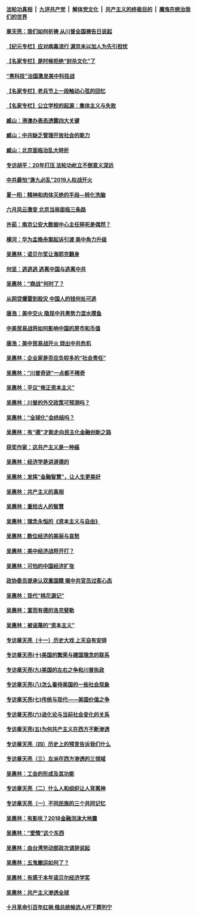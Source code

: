 

####  [法轮功真相](../../../../basic/blob/master/README.md?t=06291931) &nbsp;|&nbsp; [九评共产党](../../../../9ping.md/blob/master/README.md?t=06291931) &nbsp;|&nbsp; [解体党文化](../../../../jtdwh.md/blob/master/README.md?t=06291931)  &nbsp;|&nbsp; [共产主义的终极目的](../../../../gczydzjmd.md/blob/master/README.md?t=06291931) &nbsp;|&nbsp; [魔鬼在统治我们的世界](../../../../mgztzwmdsj.md/blob/master/README.md?t=06291931) 

#### [章天亮：我们如何祈祷 从川普全国祷告日说起](../pages/nsc423/n11944627.md?t=06291931) 

#### [【纪元专栏】应对病毒流行 渥京未以加人为先引担忧](../pages/nsc423/n11875714.md?t=06291931) 

#### [【名家专栏】是时候拒绝“封杀文化”了](../pages/nsc423/n11814093.md?t=06291931) 

#### [“黑科技”治国激发美中科技战](../pages/nsc423/n11638056.md?t=06291931) 

#### [【名家专栏】老兵节上一段触动心弦的回忆](../pages/nsc423/n11646016.md?t=06291931) 

#### [【名家专栏】公立学校的起源：集体主义与失败](../pages/nsc423/n11601833.md?t=06291931) 

#### [臧山：港澳办表态透露四大关键](../pages/nsc423/n11421628.md?t=06291931) 

#### [臧山：中共缺乏管理开放社会的能力](../pages/nsc423/n11407457.md?t=06291931) 

#### [臧山：北京面临治乱大转折](../pages/nsc423/n11406895.md?t=06291931) 

#### [专访胡平：20年打压 法轮功屹立不倒意义深远](../pages/nsc423/n11398800.md?t=06291931) 

#### [中共最怕“逢九必乱”2019人权战开火](../pages/nsc423/n11385248.md?t=06291931) 

#### [夏一阳：精神和肉体灭绝的手段—转化洗脑](../pages/nsc423/n11368250.md?t=06291931) 

#### [六月风云激变 北京当局面临三条路](../pages/nsc423/n11313668.md?t=06291931) 

#### [许茹：南京公安大数据中心主任猝死是偶然？](../pages/nsc423/n11064744.md?t=06291931) 

#### [横河：华为孟晚舟案起诉引渡 美中角力升级](../pages/nsc423/n11027230.md?t=06291931) 

#### [吴惠林：诺贝尔奖让海耶克翻身](../pages/nsc423/n10890049.md?t=06291931) 

#### [何坚：逃逃逃 逃离中国与逃离中共](../pages/nsc423/n10592891.md?t=06291931) 

#### [吴惠林：“商战”何时了？](../pages/nsc423/n10573558.md?t=06291931) 

#### [从网贷爆雷到股灾 中国人的钱何处可逃](../pages/nsc423/n10572800.md?t=06291931) 

#### [唐浩：美中交火 隐现中共黑势力混水摸鱼](../pages/nsc423/n10544040.md?t=06291931) 

#### [中美贸易战将如何影响中国的房市和币值](../pages/nsc423/n10543697.md?t=06291931) 

#### [唐浩：美中贸易战开火 烧出中共危机](../pages/nsc423/n10540126.md?t=06291931) 

#### [吴惠林：企业家是否应负较多的“社会责任”](../pages/nsc423/n10535022.md?t=06291931) 

#### [吴惠林：“川普奇迹”一点都不稀奇](../pages/nsc423/n10512808.md?t=06291931) 

#### [吴惠林：平议“修正资本主义”](../pages/nsc423/n10495724.md?t=06291931) 

#### [吴惠林：川普的外交政策可预测吗？](../pages/nsc423/n10462387.md?t=06291931) 

#### [吴惠林：“全球化”会终结吗？](../pages/nsc423/n10452838.md?t=06291931) 

#### [吴惠林：有“德”才能走向民主化金融创新之路](../pages/nsc423/n10432292.md?t=06291931) 

#### [获奖作家：这共产主义是一种癌](../pages/nsc423/n10431541.md?t=06291931) 

#### [吴惠林：经济学是讲道德的](../pages/nsc423/n10398014.md?t=06291931) 

#### [吴惠林：发挥“金融智慧”，让人生更美好](../pages/nsc423/n10375019.md?t=06291931) 

#### [吴惠林：共产主义的真相](../pages/nsc423/n10351394.md?t=06291931) 

#### [吴惠林：重拾古人的智慧](../pages/nsc423/n10337691.md?t=06291931) 

#### [吴惠林：理念永恒的《资本主义与自由》](../pages/nsc423/n10316274.md?t=06291931) 

#### [吴惠林：数位经济的美丽与哀愁](../pages/nsc423/n10292946.md?t=06291931) 

#### [吴惠林：美中经济战将开打？](../pages/nsc423/n10258825.md?t=06291931) 

#### [吴惠林：可怕的中国经济扩张](../pages/nsc423/n10219147.md?t=06291931) 

#### [政协委员提承认双重国籍 揭中共官员过客心态](../pages/nsc423/n10208809.md?t=06291931) 

#### [吴惠林：现代“桃花源记”](../pages/nsc423/n10185234.md?t=06291931) 

#### [吴惠林：富而有德的洛克斐勒](../pages/nsc423/n10142264.md?t=06291931) 

#### [吴惠林：被诬蔑的“资本主义”](../pages/nsc423/n10124816.md?t=06291931) 

#### [专访章天亮（十一）历史大戏 上天自有安排](../pages/nsc423/n10094905.md?t=06291931) 

#### [专访章天亮(十)美国的繁荣与建国理念的联系](../pages/nsc423/n10094899.md?t=06291931) 

#### [专访章天亮(九)美国的左右之争和川普执政](../pages/nsc423/n10094889.md?t=06291931) 

#### [专访章天亮(八)怎么看待美国的一些社会现象](../pages/nsc423/n10094857.md?t=06291931) 

#### [专访章天亮(七)传统与现代——美国价值之争](../pages/nsc423/n10093140.md?t=06291931) 

#### [专访章天亮(六)进化论与当前社会变化的关系](../pages/nsc423/n10092036.md?t=06291931) 

#### [专访章天亮(五)为何共产主义在西方不断渗透](../pages/nsc423/n10083620.md?t=06291931) 

#### [专访章天亮（四）历史上的预言告诉我们什么](../pages/nsc423/n10083606.md?t=06291931) 

#### [专访章天亮（三）左派在西方渗透的三领域](../pages/nsc423/n10081115.md?t=06291931) 

#### [吴惠林：工会的形成及其功能](../pages/nsc423/n10080633.md?t=06291931) 

#### [专访章天亮（二）什么人和组织让人背离神](../pages/nsc423/n10076637.md?t=06291931) 

#### [专访章天亮（一）不同民族的三个共同记忆](../pages/nsc423/n10074188.md?t=06291931) 

#### [吴惠林：有影呒？2018金融泡沫大地震](../pages/nsc423/n10040534.md?t=06291931) 

#### [吴惠林：“爱情”这个东西](../pages/nsc423/n10019423.md?t=06291931) 

#### [吴惠林：由台湾劳动部政次请辞说起](../pages/nsc423/n9979679.md?t=06291931) 

#### [吴惠林：五鬼搬运如何了？](../pages/nsc423/n9925338.md?t=06291931) 

#### [吴惠林：有感于本年诺贝尔经济学奖](../pages/nsc423/n9871883.md?t=06291931) 

#### [吴惠林：共产主义渗透全球](../pages/nsc423/n9812748.md?t=06291931) 

#### [十月革命引百年红祸 俄总统候选人吁下葬列宁](../pages/nsc423/n9810182.md?t=06291931) 

